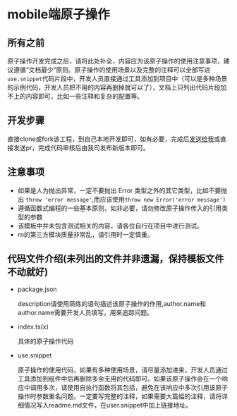 # mobile端原子操作

## 所有之前

原子操作开发完成之后，请将此处补全，内容应为该原子操作的使用注意事项，建议遵循“文档最少”原则。原子操作的使用场景以及完整的注释可以全部写进`use.snippet`代码片段中，开发人员直接通过工具添加到项目中（可以是多种场景的示例代码，开发人员把不用的内容再删掉就可以了），文档上只列出代码片段加不上的内容即可，比如一些注释和复杂的配置等。

## 开发步骤

直接clone或fork该工程，到自己本地开发即可，如有必要，完成后[发送给我](mailto:tao_qiufeng@126.com)或直接发送pr，完成代码审核后由我司发布新版本即可。

## 注意事项

- 如果是人为抛出异常，一定不要抛出 Error 类型之外的其它类型，比如不要抛出 `throw 'error message'`,而应该使用`throw new Error('error message')`
- 遵循函数式编程的一些基本原则，如非必要，请勿修改原子操作传入的引用类型的参数
- 该模板中并未包含测试相关的内容，请各位自行在项目中进行测试。
- rn的第三方模块质量非常乱，请引用时一定慎重。

## 代码文件介绍(未列出的文件并非遗漏，保持模板文件不动就好)

- package.json

	description请使用简练的语句描述该原子操作的作用,author.name和author.name需要开发人员填写，用来追踪问题。

- index.ts(x)

	具体的原子操作代码

- use.snippet

	原子操作的使用代码，如果有多种使用场景，请尽量添加进来，开发人员通过工具添加到组件中后再删除多余无用的代码即可。如果该原子操作会在一个响应中调用多次，请使用自执行函数将其包括，避免在该响应中多次引用该原子操作时参数重名问题。一定要写完整的注释，如果需要大篇幅的注释，请将详细情况写入readme.md文件，在user.snippet中加上链接地址。
